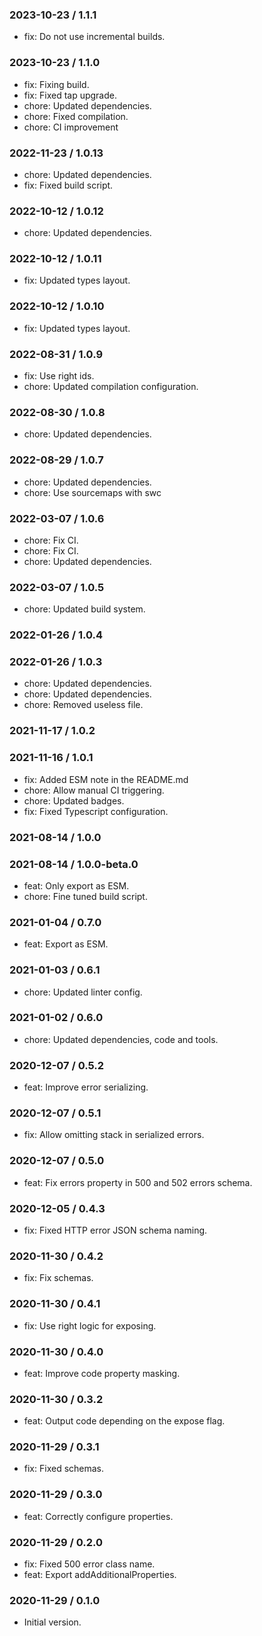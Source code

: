 ### 2023-10-23 / 1.1.1

- fix: Do not use incremental builds.

### 2023-10-23 / 1.1.0

- fix: Fixing build.
- fix: Fixed tap upgrade.
- chore: Updated dependencies.
- chore: Fixed compilation.
- chore: CI improvement

### 2022-11-23 / 1.0.13

- chore: Updated dependencies.
- fix: Fixed build script.

### 2022-10-12 / 1.0.12

- chore: Updated dependencies.

### 2022-10-12 / 1.0.11

- fix: Updated types layout.

### 2022-10-12 / 1.0.10

- fix: Updated types layout.

### 2022-08-31 / 1.0.9

- fix: Use right ids.
- chore: Updated compilation configuration.

### 2022-08-30 / 1.0.8

- chore: Updated dependencies.

### 2022-08-29 / 1.0.7

- chore: Updated dependencies.
- chore: Use sourcemaps with swc

### 2022-03-07 / 1.0.6

- chore: Fix CI.
- chore: Fix CI.
- chore: Updated dependencies.

### 2022-03-07 / 1.0.5

- chore: Updated build system.

### 2022-01-26 / 1.0.4


### 2022-01-26 / 1.0.3

- chore: Updated dependencies.
- chore: Updated dependencies.
- chore: Removed useless file.

### 2021-11-17 / 1.0.2


### 2021-11-16 / 1.0.1

- fix: Added ESM note in the README.md
- chore: Allow manual CI triggering.
- chore: Updated badges.
- fix: Fixed Typescript configuration.

### 2021-08-14 / 1.0.0


### 2021-08-14 / 1.0.0-beta.0

- feat: Only export as ESM.
- chore: Fine tuned build script.

### 2021-01-04 / 0.7.0

- feat: Export as ESM.

### 2021-01-03 / 0.6.1

- chore: Updated linter config.

### 2021-01-02 / 0.6.0

- chore: Updated dependencies, code and tools.

### 2020-12-07 / 0.5.2

- feat: Improve error serializing.

### 2020-12-07 / 0.5.1

- fix: Allow omitting stack in serialized errors.

### 2020-12-07 / 0.5.0

- feat: Fix errors property in 500 and 502 errors schema.

### 2020-12-05 / 0.4.3

- fix: Fixed HTTP error JSON schema naming.

### 2020-11-30 / 0.4.2

- fix: Fix schemas.

### 2020-11-30 / 0.4.1

- fix: Use right logic for exposing.

### 2020-11-30 / 0.4.0

- feat: Improve code property masking.

### 2020-11-30 / 0.3.2

- feat: Output code depending on the expose flag.

### 2020-11-29 / 0.3.1

- fix: Fixed schemas.

### 2020-11-29 / 0.3.0

- feat: Correctly configure properties.

### 2020-11-29 / 0.2.0

- fix: Fixed 500 error class name.
- feat: Export addAdditionalProperties.

### 2020-11-29 / 0.1.0

- Initial version.
